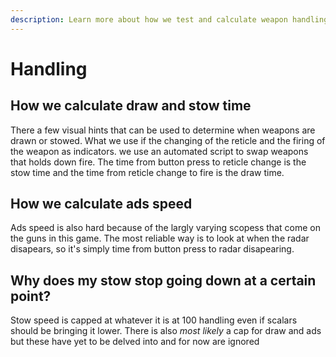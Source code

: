 ```yaml
---
description: Learn more about how we test and calculate weapon handling
---
```


# Handling

## How we calculate draw and stow time

There a few visual hints that can be used to determine when weapons are drawn or stowed. What we use if the changing of the reticle and the firing of the weapon as indicators. we use an automated script to swap weapons that holds down fire. The time from button press to reticle change is the stow time and the time from reticle change to fire is the draw time.

## How we calculate ads speed

Ads speed is also hard because of the largly varying scopess that come on the guns in this game. The most reliable way is to look at when the radar disapears, so it's simply time from button press to radar disapearing.

## Why does my stow stop going down at a certain point?

Stow speed is capped at whatever it is at 100 handling even if scalars should be bringing it lower. There is also *most likely* a cap for draw and ads but these have yet to be delved into and for now are ignored

